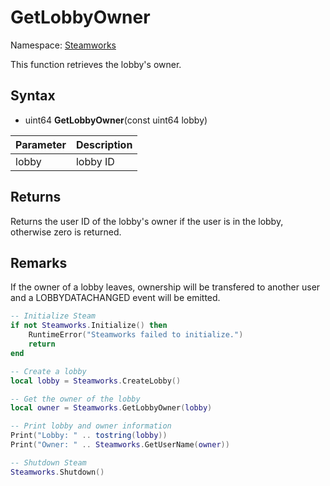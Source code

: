 # GetLobbyOwner

Namespace: [Steamworks](Steamworks.md)

This function retrieves the lobby's owner.

## Syntax

- uint64 **GetLobbyOwner**(const uint64 lobby)

| Parameter | Description |
|---|---|
| lobby | lobby ID |

## Returns

Returns the user ID of the lobby's owner if the user is in the lobby, otherwise zero is returned.

## Remarks

If the owner of a lobby leaves, ownership will be transfered to another user and a LOBBYDATACHANGED event will be emitted.

```lua
-- Initialize Steam
if not Steamworks.Initialize() then
    RuntimeError("Steamworks failed to initialize.")
    return
end

-- Create a lobby
local lobby = Steamworks.CreateLobby()

-- Get the owner of the lobby
local owner = Steamworks.GetLobbyOwner(lobby)

-- Print lobby and owner information
Print("Lobby: " .. tostring(lobby))
Print("Owner: " .. Steamworks.GetUserName(owner))

-- Shutdown Steam
Steamworks.Shutdown()
```
